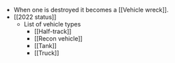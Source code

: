 - When one is destroyed it becomes a [[Vehicle wreck]].
- [[2022 status]]
	- List of vehicle types
		- [[Half-track]]
		- [[Recon vehicle]]
		- [[Tank]]
		- [[Truck]]